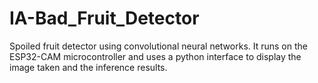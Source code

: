# IA-Bad_Fruit_Detector
Spoiled fruit detector using convolutional neural networks. It runs on the ESP32-CAM microcontroller and uses a python interface to display the image taken and the inference results.
